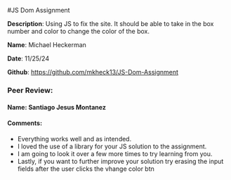 #JS Dom Assignment

**Description**:  Using JS to fix the site. It should be able to take in the box number and color to change the color of the box.

**Name**: Michael Heckerman

**Date**: 11/25/24

**Github**: https://github.com/mkheck13/JS-Dom-Assignment

### Peer Review:

#### **Name**: Santiago Jesus Montanez

#### **Comments**:

- Everything works well and as intended.
- I loved the use of a library for your JS solution to the assignment.
- I am going to look it over a few more times to try learning from you.
- Lastly, if you want to further improve your solution try erasing the input fields after the user clicks the vhange color btn
